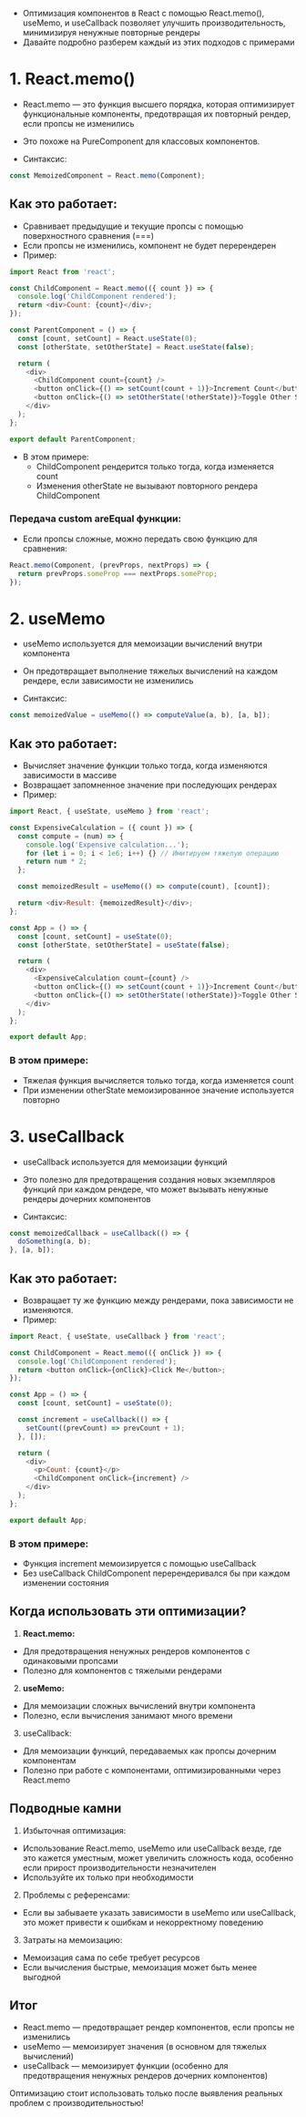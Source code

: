 - Оптимизация компонентов в React с помощью React.memo(), useMemo, и useCallback позволяет улучшить производительность, минимизируя ненужные повторные рендеры
- Давайте подробно разберем каждый из этих подходов с примерами

# 1. React.memo()

- React.memo — это функция высшего порядка, которая оптимизирует функциональные компоненты, предотвращая их повторный рендер, если пропсы не изменились
- Это похоже на PureComponent для классовых компонентов.

- Синтаксис:

```javascript
const MemoizedComponent = React.memo(Component);
```

## Как это работает:

- Сравнивает предыдущие и текущие пропсы с помощью поверхностного сравнения (===)
- Если пропсы не изменились, компонент не будет перерендерен
- Пример:

```javascript
import React from 'react';

const ChildComponent = React.memo(({ count }) => {
  console.log('ChildComponent rendered');
  return <div>Count: {count}</div>;
});

const ParentComponent = () => {
  const [count, setCount] = React.useState(0);
  const [otherState, setOtherState] = React.useState(false);

  return (
    <div>
      <ChildComponent count={count} />
      <button onClick={() => setCount(count + 1)}>Increment Count</button>
      <button onClick={() => setOtherState(!otherState)}>Toggle Other State</button>
    </div>
  );
};

export default ParentComponent;
```

- В этом примере:
  - ChildComponent рендерится только тогда, когда изменяется count
  - Изменения otherState не вызывают повторного рендера ChildComponent

### Передача custom areEqual функции:

- Если пропсы сложные, можно передать свою функцию для сравнения:

```javascript
React.memo(Component, (prevProps, nextProps) => {
  return prevProps.someProp === nextProps.someProp;
});
```

# 2. useMemo

- useMemo используется для мемоизации вычислений внутри компонента
- Он предотвращает выполнение тяжелых вычислений на каждом рендере, если зависимости не изменились

- Синтаксис:

```javascript
const memoizedValue = useMemo(() => computeValue(a, b), [a, b]);
```

## Как это работает:

- Вычисляет значение функции только тогда, когда изменяются зависимости в массиве
- Возвращает запомненное значение при последующих рендерах
- Пример:

```javascript
import React, { useState, useMemo } from 'react';

const ExpensiveCalculation = ({ count }) => {
  const compute = (num) => {
    console.log('Expensive calculation...');
    for (let i = 0; i < 1e6; i++) {} // Имитируем тяжелую операцию
    return num * 2;
  };

  const memoizedResult = useMemo(() => compute(count), [count]);

  return <div>Result: {memoizedResult}</div>;
};

const App = () => {
  const [count, setCount] = useState(0);
  const [otherState, setOtherState] = useState(false);

  return (
    <div>
      <ExpensiveCalculation count={count} />
      <button onClick={() => setCount(count + 1)}>Increment Count</button>
      <button onClick={() => setOtherState(!otherState)}>Toggle Other State</button>
    </div>
  );
};

export default App;
```

### В этом примере:

- Тяжелая функция вычисляется только тогда, когда изменяется count
- При изменении otherState мемоизированное значение используется повторно

# 3. useCallback

- useCallback используется для мемоизации функций
- Это полезно для предотвращения создания новых экземпляров функций при каждом рендере, что может вызывать ненужные рендеры дочерних компонентов

- Синтаксис:

```javascript
const memoizedCallback = useCallback(() => {
  doSomething(a, b);
}, [a, b]);
```

## Как это работает:

- Возвращает ту же функцию между рендерами, пока зависимости не изменяются.
- Пример:

```javascript
import React, { useState, useCallback } from 'react';

const ChildComponent = React.memo(({ onClick }) => {
  console.log('ChildComponent rendered');
  return <button onClick={onClick}>Click Me</button>;
});

const App = () => {
  const [count, setCount] = useState(0);

  const increment = useCallback(() => {
    setCount((prevCount) => prevCount + 1);
  }, []);

  return (
    <div>
      <p>Count: {count}</p>
      <ChildComponent onClick={increment} />
    </div>
  );
};

export default App;
```

### В этом примере:

- Функция increment мемоизируется с помощью useCallback
- Без useCallback ChildComponent перерендеривался бы при каждом изменении состояния

## Когда использовать эти оптимизации?

1. **React.memo:**

- Для предотвращения ненужных рендеров компонентов с одинаковыми пропсами
- Полезно для компонентов с тяжелыми рендерами

2. **useMemo:**

- Для мемоизации сложных вычислений внутри компонента
- Полезно, если вычисления занимают много времени

3. useCallback:

- Для мемоизации функций, передаваемых как пропсы дочерним компонентам
- Полезно при работе с компонентами, оптимизированными через React.memo

## Подводные камни

1.  Избыточная оптимизация:

- Использование React.memo, useMemo или useCallback везде, где это кажется уместным, может увеличить сложность кода, особенно если прирост производительности незначителен
- Используйте их только при необходимости

2. Проблемы с референсами:

- Если вы забываете указать зависимости в useMemo или useCallback, это может привести к ошибкам и некорректному поведению

3. Затраты на мемоизацию:

- Мемоизация сама по себе требует ресурсов
- Если вычисления быстрые, мемоизация может быть менее выгодной

## Итог

- React.memo — предотвращает рендер компонентов, если пропсы не изменились
- useMemo — мемоизирует значения (в основном для тяжелых вычислений)
- useCallback — мемоизирует функции (особенно для предотвращения ненужных рендеров дочерних компонентов)

Оптимизацию стоит использовать только после выявления реальных проблем с производительностью!
